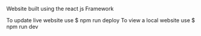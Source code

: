 Website built using the react js Framework


To update live website use  $ npm run deploy
To view a local website use $ npm run dev 